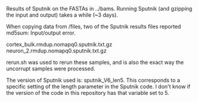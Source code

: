 Results of Sputnik on the FASTAs in ../bams.  Running Sputnik (and gzipping
the input and output) takes a while (~3 days).

When copying data from /files, two of the Sputnik results files reported
md5sum: Input/output error.

cortex_bulk.rmdup.nomapq0.sputnik.txt.gz
neuron_2.rmdup.nomapq0.sputnik.txt.gz

rerun.sh was used to rerun these samples, and is also the exact way the
uncorrupt samples were processed.


The version of Sputnik used is: sputnik_V6_len5.  This corresponds to a
specific setting of the length parameter in the Sputnik code.  I don't know
if the version of the code in this repository has that variable set to 5.
